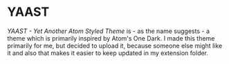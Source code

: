 # YAAST

_YAAST - Yet Another Atom Styled Theme_ is - as the name suggests - a theme which is primarily inspired by Atom's One Dark. 
I made this theme primarily for me, but decided to upload it, because someone else might like it and also  that makes it easier to keep updated in my extension folder.